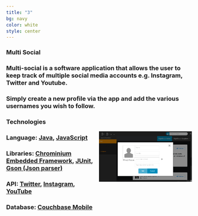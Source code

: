 ```yaml
---
title: "3"
bg: navy
color: white
style: center
---
```

### **Multi Social**


### Multi-social is a software application that allows the user to keep track of multiple social media accounts e.g. Instagram, Twitter and Youtube.

### Simply create a new profile via the app and add the various usernames you wish to follow.    
  
### **Technologies**

<div>
<a href="screens/multisocial-1.png">
<img src="screens/multisocial-1.png" style="float: right; width:50%; height:50%" />
</a>
</div>

### **Language**: [Java](https://www.oracle.com/java/index.html), [JavaScript](https://www.javascript.com)

### **Libraries**: [Chrominium Embedded Framework](https://en.wikipedia.org/wiki/Chromium_Embedded_Framework), [JUnit](http://junit.org/junit4/), [Gson (Json parser)](https://github.com/google/gson)

### **API**: [Twitter](https://dev.twitter.com/docs), [Instagram](https://www.instagram.com/developer/), [YouTube](https://developers.google.com/youtube/documentation/)

### **Database**: [Couchbase Mobile](http://www.couchbase.com)
